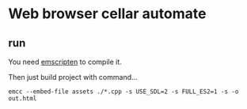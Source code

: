 # Web browser cellar automate

## run

You need [emscripten](https://emscripten.org/) to compile it.

Then just build project with command...
```console
emcc --embed-file assets ./*.cpp -s USE_SDL=2 -s FULL_ES2=1 -s -o out.html
```
